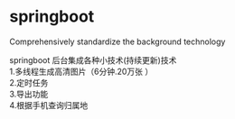 # springboot
Comprehensively standardize the background technology

springboot 后台集成各种小技术(持续更新)技术  
1.多线程生成高清图片（6分钟.20万张 ）  
2.定时任务  
3.导出功能  
4.根据手机查询归属地  



